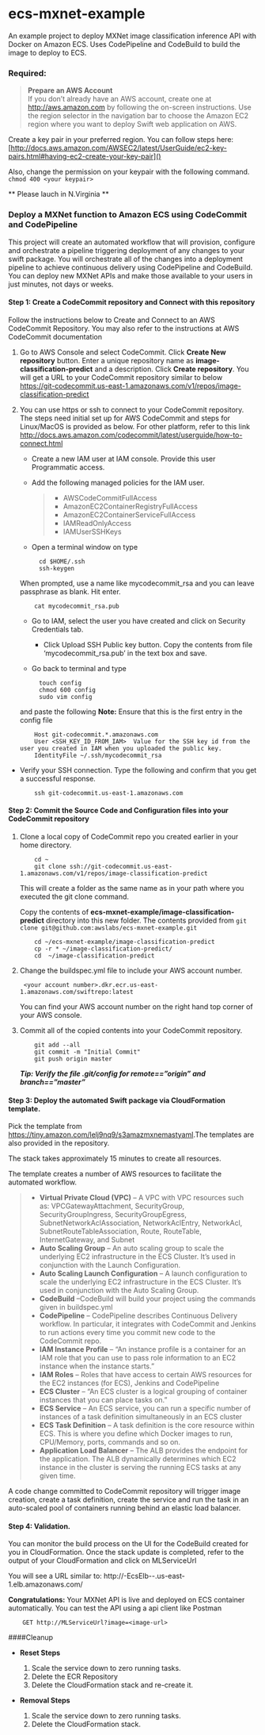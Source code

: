 # ecs-mxnet-example
An example project to deploy MXNet image classification inference API with Docker on Amazon ECS. Uses CodePipeline and CodeBuild to build the image to deploy to ECS.

### Required:

> **Prepare an AWS Account**  
> If you don’t already have an AWS account, create one at http://aws.amazon.com by following the on-screen instructions.
> Use the region selector in the navigation bar to choose the Amazon EC2 region where you want to deploy Swift web application on AWS.

Create a key pair in your preferred region.
You can follow steps here: [http://docs.aws.amazon.com/AWSEC2/latest/UserGuide/ec2-key-pairs.html#having-ec2-create-your-key-pair]()

Also, change the permission on your keypair with the following command.
`chmod 400 <your keypair>`

** Please lauch in N.Virginia **


### Deploy a MXNet function to Amazon ECS using CodeCommit and CodePipeline

This project will create an automated workflow that will provision, configure and orchestrate a pipeline triggering deployment of any changes to your swift package. You will orchestrate all of the changes into a deployment pipeline to achieve continuous delivery using CodePipeline and CodeBuild. You can deploy new MXNet APIs and make those available to your users in just minutes, not days or weeks.

#### Step 1: Create a CodeCommit repository and Connect with this repository

Follow the instructions below to Create and Connect to an AWS CodeCommit Repository. You may also refer to the instructions at AWS CodeCommit documentation

1.	Go to AWS Console and select CodeCommit. Click **Create New repository** button.
	Enter a unique repository name as **image-classification-predict** and a description. 
	Click **Create repository**. You will get a URL to your CodeCommit repository similar to below
	<https://git-codecommit.us-east-1.amazonaws.com/v1/repos/image-classification-predict>

2.	You can use https or ssh to connect to your CodeCommit repository. The steps need initial set up for AWS CodeCommit and steps for Linux/MacOS is provided as below. For other platform, refer to this link
	<http://docs.aws.amazon.com/codecommit/latest/userguide/how-to-connect.html>
	* Create a new IAM user at IAM console. Provide this user Programmatic access.
	* Add the following managed policies for the IAM user.
		> *  AWSCodeCommitFullAccess
		> *  AmazonEC2ContainerRegistryFullAccess
		> *  AmazonEC2ContainerServiceFullAccess
		> *  IAMReadOnlyAccess
		> *  IAMUserSSHKeys

	* Open a terminal window on type


			cd $HOME/.ssh
			ssh-keygen


	 When prompted, use a name like mycodecommit_rsa and you can leave passphrase as blank. Hit enter.


			cat mycodecommit_rsa.pub


	* Go to IAM, select the user you have created and click on Security Credentials tab.
		* Click Upload SSH Public key button. Copy the contents from file ‘mycodecommit_rsa.pub’ in the text box and save.

	* Go back to terminal and type
	
			touch config
			chmod 600 config
			sudo vim config


	 and paste the following
	 **Note:** Ensure that this is the first entry in the config file


			Host git-codecommit.*.amazonaws.com
			User <SSH_KEY_ID_FROM_IAM>  Value for the SSH key id from the user you created in IAM when you uploaded the public key.
			IdentityFile ~/.ssh/mycodecommit_rsa

  * Verify your SSH connection. Type the following and confirm that you get a successful response.

			ssh git-codecommit.us-east-1.amazonaws.com


#### Step 2: Commit the Source Code and Configuration files into your CodeCommit repository

1.	Clone a local copy of CodeCommit repo you created earlier in your home directory.

			cd ~
			git clone ssh://git-codecommit.us-east-1.amazonaws.com/v1/repos/image-classification-predict

			
				
	
	This will create a folder as the same name as <your CodeCommit Repo name> in your path where you executed the git clone command.

	Copy the contents of **ecs-mxnet-example/image-classification-predict** directory into this new folder. The contents provided from `git clone git@github.com:awslabs/ecs-mxnet-example.git`

			cd ~/ecs-mxnet-example/image-classification-predict
			cp -r * ~/image-classification-predict/
			cd  ~/image-classification-predict

2. Change the buildspec.yml file to include your AWS account number.

		<your account number>.dkr.ecr.us-east-1.amazonaws.com/swiftrepo:latest
	
	You can find your AWS account number on the right hand top corner of your AWS console.

3.	Commit all of the copied contents into your CodeCommit repository.

			git add --all
			git commit -m "Initial Commit"
			git push origin master

	***Tip: Verify the file .git/config for remote==”origin” and branch==”master”***



#### Step 3: Deploy the automated Swift package via CloudFormation template.

Pick the template from <https://tiny.amazon.com/lelj9nq9/s3amazmxnemastyaml>.The templates are also provided in the repository.

The stack takes approximately 15 minutes to create all resources.

The template creates a number of AWS resources to facilitate the automated workflow.

> *  **Virtual Private Cloud (VPC)** – A VPC with VPC resources such as: VPCGatewayAttachment, SecurityGroup, SecurityGroupIngress, SecurityGroupEgress, SubnetNetworkAclAssociation, NetworkAclEntry, NetworkAcl, SubnetRouteTableAssociation, Route, RouteTable, InternetGateway, and Subnet
> *  **Auto Scaling Group** – An auto scaling group to scale the underlying EC2 infrastructure in the ECS Cluster. It’s used in conjunction with the Launch Configuration.
> *  **Auto Scaling Launch Configuration** – A launch configuration to scale the underlying EC2 infrastructure in the ECS Cluster. It’s used in conjunction with the Auto Scaling Group.
> *  **CodeBuild** –CodeBuild will build your project using the commands given in buildspec.yml 
> *  **CodePipeline** – CodePipeline describes Continuous Delivery workflow. In particular, it integrates with CodeCommit and Jenkins to run actions every time you commit new code to the CodeCommit repo.
> *  **IAM Instance Profile** – “An instance profile is a container for an IAM role that you can use to pass role information to an EC2 instance when the instance starts.”
> *  **IAM Roles** – Roles that have access to certain AWS resources for the EC2 instances (for ECS), Jenkins and CodePipeline
> *  **ECS Cluster** – “An ECS cluster is a logical grouping of container instances that you can place tasks on.”
> *  **ECS Service** – An ECS service, you can run a specific number of instances of a task definition simultaneously in an ECS cluster
> *  **ECS Task Definition** – A task definition is the core resource within ECS. This is where you define which Docker images to run, CPU/Memory, ports, commands and so on.
> *  **Application Load Balancer** – The ALB provides the endpoint for the application. The ALB dynamically determines which EC2 instance in the cluster is serving the running ECS tasks at any given time.

A code change committed to CodeCommit repository will trigger image creation, create a task definition, create the service and run the task in an auto-scaled pool of containers running behind an elastic load balancer.

#### Step 4: Validation.

You can monitor the build process on the UI for the CodeBuild created for you in CloudFormation.
Once the stack update is completed, refer to the output of your CloudFormation and click on MLServiceUrl

You will see a URL similar to:
http://<stackname>-EcsElb-<container>-<image>.us-east-1.elb.amazonaws.com/


**Congratulations:** Your MXNet API is live and deployed on ECS container automatically.
You can test the API using a api client like Postman

		GET http://MLServiceUrl?image=<image-url>


####Cleanup

* **Reset Steps**
	1.	Scale the service down to zero running tasks.
	2.  Delete the ECR Repository
	3.	Delete the CloudFormation stack and re-create it.

* **Removal Steps**
	1.	Scale the service down to zero running tasks.
	2.	Delete the CloudFormation stack.
